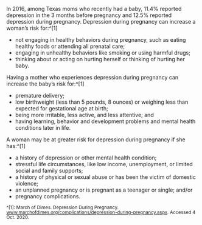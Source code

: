 In 2016, among Texas moms who recently had a baby, 11.4% reported depression in the 3 months before pregnancy and 12.5% reported depression during pregnancy. Depression during pregnancy can increase a woman’s risk for:^[1]

* not engaging in healthy behaviors during pregnancy, such as eating healthy foods or attending all prenatal care;
* engaging in unhealthy behaviors like smoking or using harmful drugs;
* thinking about or acting on hurting herself or thinking of hurting her baby.

Having a mother who experiences depression during pregnancy can increase the baby’s risk for:^[1]

* premature delivery;
* low birthweight (less than 5 pounds, 8 ounces) or weighing less than expected for gestational age at birth;
* being more irritable, less active, and less attentive; and
* having learning, behavior and development problems and mental health conditions later in life.

A woman may be at greater risk for depression during pregnancy if she has:^[1]

* a history of depression or other mental health condition;
* stressful life circumstances, like low income, unemployment, or limited social and family supports;
* a history of physical or sexual abuse or has been the victim of domestic violence;
* an unplanned pregnancy or is pregnant as a teenager or single; and/or
* pregnancy complications.

<span style="font-size:12px; line-height:1.1 !important">^[1]: March of Dimes. Depression During Pregnancy. www.marchofdimes.org/complications/depression-during-pregnancy.aspx. Accessed 4 Oct. 2020.